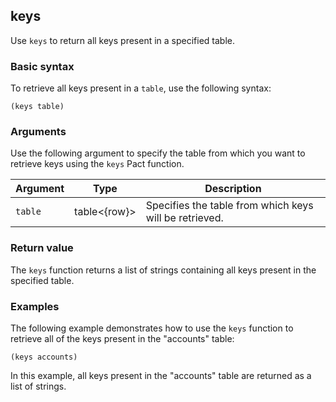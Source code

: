 ## keys

Use `keys` to return all keys present in a specified table.

### Basic syntax

To retrieve all keys present in a `table`, use the following syntax:

```pact
(keys table)
```

### Arguments

Use the following argument to specify the table from which you want to retrieve keys using the `keys` Pact function.

| Argument | Type | Description |
| --- | --- | --- |
| `table` | table<{row}>| Specifies the table from which keys will be retrieved. |

### Return value

The `keys` function returns a list of strings containing all keys present in the specified table.

### Examples

The following example demonstrates how to use the `keys` function to retrieve all of the keys present in the "accounts" table:

```pact
(keys accounts)
```

In this example, all keys present in the "accounts" table are returned as a list of strings.
